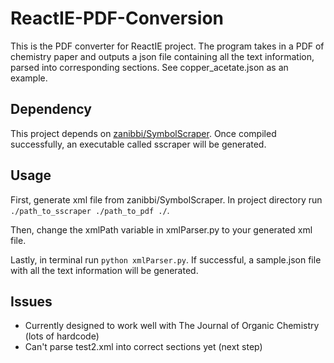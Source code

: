 # ReactIE-PDF-Conversion
This is the PDF converter for ReactIE project. The program takes in a PDF of chemistry paper and outputs a json file containing all the text information, parsed into corresponding sections. See copper_acetate.json as an example.

## Dependency
This project depends on [zanibbi/SymbolScraper](https://github.com/zanibbi/SymbolScraper). Once compiled successfully, an executable called sscraper will be generated.

## Usage
First, generate xml file from zanibbi/SymbolScraper. In project directory run `./path_to_sscraper ./path_to_pdf ./`.

Then, change the xmlPath variable in xmlParser.py to your generated xml file. 

Lastly, in terminal run `python xmlParser.py`. If successful, a sample.json file with all the text information will be generated.

## Issues
- Currently designed to work well with The Journal of Organic Chemistry (lots of hardcode)
- Can't parse test2.xml into correct sections yet (next step)
